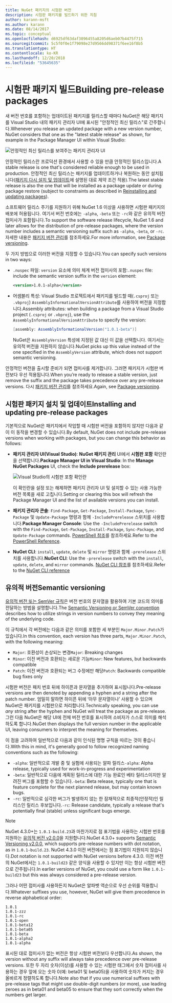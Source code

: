 ```yaml
---
title: NuGet 패키지의 시험판 버전
description: 시험판 패키지를 빌드하기 위한 지침
author: karann-msft
ms.author: karann
ms.date: 08/14/2017
ms.topic: conceptual
ms.openlocfilehash: d6925df63daf3096455a8205d6aeb07b4475f715
ms.sourcegitcommit: 5c5f0f0e1f79098e27d9566dd98371f6ee16f8b5
ms.translationtype: HT
ms.contentlocale: ko-KR
ms.lasthandoff: 12/20/2018
ms.locfileid: "53645635"
---
```

# <a name="building-pre-release-packages"></a><span data-ttu-id="685dc-103">시험판 패키지 빌드</span><span class="sxs-lookup"><span data-stu-id="685dc-103">Building pre-release packages</span></span>

<span data-ttu-id="685dc-104">새 버전 번호를 포함하는 업데이트된 패키지를 릴리스할 때마다 NuGet은 해당 패키지를 Visual Studio 내의 패키지 관리자 UI에 표시된 "안정적인 최신 릴리스"로 간주합니다.</span><span class="sxs-lookup"><span data-stu-id="685dc-104">Whenever you release an updated package with a new version number, NuGet considers that one as the "latest stable release" as shown, for example in the Package Manager UI within Visual Studio:</span></span>

![안정적인 최신 릴리스를 보여주는 패키지 관리자 UI](media/Prerelease_01-LatestStable.png)

<span data-ttu-id="685dc-106">안정적인 릴리스란 프로덕션 환경에서 사용할 수 있을 만큼 안정적인 릴리스입니다.</span><span class="sxs-lookup"><span data-stu-id="685dc-106">A stable release is one that's considered reliable enough to be used in production.</span></span> <span data-ttu-id="685dc-107">안정적인 최신 릴리스는 패키지를 업데이트하거나 복원하는 동안 설치됩니다([패키지 다시 설치 및 업데이트](../consume-packages/reinstalling-and-updating-packages.md)에 설명된 대로 제약 조건 적용).</span><span class="sxs-lookup"><span data-stu-id="685dc-107">The latest stable release is also the one that will be installed as a package update or during package restore (subject to constraints as described in [Reinstalling and updating packages](../consume-packages/reinstalling-and-updating-packages.md)).</span></span>

<span data-ttu-id="685dc-108">소프트웨어 릴리스 주기를 지원하기 위해 NuGet 1.6 이상을 사용하면 시험판 패키지의 배포에 허용됩니다. 여기서 버전 번호에는 `-alpha`, `-beta` 또는 `-rc`와 같은 유의적 버전 접미사가 포함됩니다.</span><span class="sxs-lookup"><span data-stu-id="685dc-108">To support the software release lifecycle, NuGet 1.6 and later allows for the distribution of pre-release packages, where the version number includes a semantic versioning suffix such as `-alpha`, `-beta`, or `-rc`.</span></span> <span data-ttu-id="685dc-109">자세한 내용은 [패키지 버전 관리](../reference/package-versioning.md#pre-release-versions)를 참조하세요.</span><span class="sxs-lookup"><span data-stu-id="685dc-109">For more information, see [Package versioning](../reference/package-versioning.md#pre-release-versions).</span></span>

<span data-ttu-id="685dc-110">두 가지 방법으로 이러한 버전을 지정할 수 있습니다.</span><span class="sxs-lookup"><span data-stu-id="685dc-110">You can specify such versions in two ways:</span></span>

- <span data-ttu-id="685dc-111">`.nuspec` 파일: `version` 요소에 의미 체계 버전 접미사의 포함:</span><span class="sxs-lookup"><span data-stu-id="685dc-111">`.nuspec` file: include the semantic version suffix in the `version` element:</span></span>

    ```xml
    <version>1.0.1-alpha</version>
    ```

- <span data-ttu-id="685dc-112">어셈블리 특성: Visual Studio 프로젝트에서 패키지를 빌드할 때(`.csproj` 또는 `.vbproj`) `AssemblyInformationalVersionAttribute`를 사용하여 버전을 지정합니다.</span><span class="sxs-lookup"><span data-stu-id="685dc-112">Assembly attributes: when building a package from a Visual Studio project (`.csproj` or `.vbproj`), use the `AssemblyInformationalVersionAttribute` to specify the version:</span></span>

    ```cs
    [assembly: AssemblyInformationalVersion("1.0.1-beta")]
    ```

    <span data-ttu-id="685dc-113">NuGet은 `AssemblyVersion` 특성에 지정된 값 대신 이 값을 선택합니다. 여기서는 유의적 버전을 지원하지 않습니다.</span><span class="sxs-lookup"><span data-stu-id="685dc-113">NuGet picks up this value instead of the one specified in the `AssemblyVersion` attribute, which does not support semantic versioning.</span></span>

<span data-ttu-id="685dc-114">안정적인 버전을 출시할 준비가 되면 접미사를 제거합니다. 그러면 패키지가 시험판 버전보다 우선 적용됩니다.</span><span class="sxs-lookup"><span data-stu-id="685dc-114">When you’re ready to release a stable version, just remove the suffix and the package takes precedence over any pre-release versions.</span></span> <span data-ttu-id="685dc-115">다시 [패키지 버전 관리](../reference/package-versioning.md#pre-release-versions)를 참조하세요.</span><span class="sxs-lookup"><span data-stu-id="685dc-115">Again, see [Package versioning](../reference/package-versioning.md#pre-release-versions).</span></span>

## <a name="installing-and-updating-pre-release-packages"></a><span data-ttu-id="685dc-116">시험판 패키지 설치 및 업데이트</span><span class="sxs-lookup"><span data-stu-id="685dc-116">Installing and updating pre-release packages</span></span>

<span data-ttu-id="685dc-117">기본적으로 NuGet은 패키지에서 작업할 때 시험판 버전을 포함하지 않지만 다음과 같이 이 동작을 변경할 수 있습니다.</span><span class="sxs-lookup"><span data-stu-id="685dc-117">By default, NuGet does not include pre-release versions when working with packages, but you can change this behavior as follows:</span></span>

- <span data-ttu-id="685dc-118">**패키지 관리자 UI(Visual Studio)**: **NuGet 패키지 관리** UI에서 **시험판 포함** 확인란을 선택합니다.</span><span class="sxs-lookup"><span data-stu-id="685dc-118">**Package Manager UI in Visual Studio**: In the **Manage NuGet Packages** UI, check the **Include prerelease** box:</span></span>

    ![Visual Studio의 시험판 포함 확인란](media/Prerelease_02-CheckPrerelease.png)

    <span data-ttu-id="685dc-120">이 확인란을 설정 또는 해제하면 패키지 관리자 UI 및 설치할 수 있는 사용 가능한 버전 목록을 새로 고칩니다.</span><span class="sxs-lookup"><span data-stu-id="685dc-120">Setting or clearing this box will refresh the Package Manager UI and the list of available versions you can install.</span></span>

- <span data-ttu-id="685dc-121">**패키지 관리자 콘솔**: `Find-Package`, `Get-Package`, `Install-Package`, `Sync-Package` 및 `Update-Package` 명령과 함께 `-IncludePrerelease` 스위치를 사용합니다.</span><span class="sxs-lookup"><span data-stu-id="685dc-121">**Package Manager Console**: Use the `-IncludePrerelease` switch with the `Find-Package`, `Get-Package`, `Install-Package`, `Sync-Package`, and `Update-Package` commands.</span></span> <span data-ttu-id="685dc-122">[PowerShell 참조](../tools/powershell-reference.md)를 참조하세요.</span><span class="sxs-lookup"><span data-stu-id="685dc-122">Refer to the [PowerShell Reference](../tools/powershell-reference.md).</span></span>

- <span data-ttu-id="685dc-123">**NuGet CLI**: `install`, `update`, `delete` 및 `mirror` 명령과 함께 `-prerelease` 스위치를 사용합니다.</span><span class="sxs-lookup"><span data-stu-id="685dc-123">**NuGet CLI**: Use the `-prerelease` switch with the `install`, `update`, `delete`, and `mirror` commands.</span></span> <span data-ttu-id="685dc-124">[NuGet CLI 참조](../tools/nuget-exe-cli-reference.md)를 참조하세요.</span><span class="sxs-lookup"><span data-stu-id="685dc-124">Refer to the [NuGet CLI reference](../tools/nuget-exe-cli-reference.md)</span></span>

## <a name="semantic-versioning"></a><span data-ttu-id="685dc-125">유의적 버전</span><span class="sxs-lookup"><span data-stu-id="685dc-125">Semantic versioning</span></span>

<span data-ttu-id="685dc-126">[유의적 버전 또는 SemVer 규칙](http://semver.org/spec/v1.0.0.html)은 버전 번호의 문자열을 활용하여 기본 코드의 의미를 전달하는 방법을 설명합니다.</span><span class="sxs-lookup"><span data-stu-id="685dc-126">The [Semantic Versioning or SemVer convention](http://semver.org/spec/v1.0.0.html) describes how to utilize strings in version numbers to convey they meaning of the underlying code.</span></span>

<span data-ttu-id="685dc-127">이 규칙에서 각 버전에는 다음과 같은 의미를 포함한 세 부분인 `Major.Minor.Patch`가 있습니다.</span><span class="sxs-lookup"><span data-stu-id="685dc-127">In this convention, each version has three parts, `Major.Minor.Patch`, with the following meaning:</span></span>

- <span data-ttu-id="685dc-128">`Major`: 호환성이 손상되는 변경</span><span class="sxs-lookup"><span data-stu-id="685dc-128">`Major`: Breaking changes</span></span>
- <span data-ttu-id="685dc-129">`Minor`: 이전 버전과 호환되는 새로운 기능</span><span class="sxs-lookup"><span data-stu-id="685dc-129">`Minor`: New features, but backwards compatible</span></span>
- <span data-ttu-id="685dc-130">`Patch`: 이전 버전과 호환되는 버그 수정에만 해당</span><span class="sxs-lookup"><span data-stu-id="685dc-130">`Patch`: Backwards compatible bug fixes only</span></span>

<span data-ttu-id="685dc-131">시험판 버전은 패치 번호 뒤에 하이픈과 문자열을 추가하여 표시됩니다.</span><span class="sxs-lookup"><span data-stu-id="685dc-131">Pre-release versions are then denoted by appending a hyphen and a string after the patch number.</span></span> <span data-ttu-id="685dc-132">엄밀히 말하면 하이픈 뒤에 ‘아무 문자열이나’ 사용할 수 있으며 NuGet은 패키지를 시험판으로 처리합니다.</span><span class="sxs-lookup"><span data-stu-id="685dc-132">Technically speaking, you can use *any* string after the hyphen and NuGet will treat the package as pre-release.</span></span> <span data-ttu-id="685dc-133">그런 다음 NuGet은 해당 UI에 전체 버전 번호를 표시하여 소비자가 스스로 의미를 해석하도록 합니다.</span><span class="sxs-lookup"><span data-stu-id="685dc-133">NuGet then displays the full version number in the applicable UI, leaving consumers to interpret the meaning for themselves.</span></span>

<span data-ttu-id="685dc-134">이 점을 고려하여 일반적으로 다음과 같이 인식된 명명 규칙을 따르는 것이 좋습니다.</span><span class="sxs-lookup"><span data-stu-id="685dc-134">With this in mind, it's generally good to follow recognized naming conventions such as the following:</span></span>

- <span data-ttu-id="685dc-135">`-alpha`: 일반적으로 개발 중 및 실험에 사용되는 알파 릴리스</span><span class="sxs-lookup"><span data-stu-id="685dc-135">`-alpha`: Alpha release, typically used for work-in-progress and experimentation</span></span>
- <span data-ttu-id="685dc-136">`-beta`: 일반적으로 다음에 계획된 릴리스에 대한 기능 완료인 베타 릴리스이지만 알려진 버그를 포함할 수 있습니다.</span><span class="sxs-lookup"><span data-stu-id="685dc-136">`-beta`: Beta release, typically one that is feature complete for the next planned release, but may contain known bugs.</span></span>
- <span data-ttu-id="685dc-137">`-rc`: 일반적으로 심각한 버그가 발생하지 않는 한 잠재적으로 최종적(안정적)인 릴리스인 릴리스 후보입니다.</span><span class="sxs-lookup"><span data-stu-id="685dc-137">`-rc`: Release candidate, typically a release that's potentially final (stable) unless significant bugs emerge.</span></span>

> [!Note]
> <span data-ttu-id="685dc-138">NuGet 4.3.0+는 `1.0.1-build.23`과 마찬가지로 점 표기법을 사용하는 시험판 번호를 지원하는 [유의적 버전 v2.0.0](http://semver.org/spec/v2.0.0.html)을 지원합니다.</span><span class="sxs-lookup"><span data-stu-id="685dc-138">NuGet 4.3.0+ supports [Semantic Versioning v2.0.0](http://semver.org/spec/v2.0.0.html), which supports pre-release numbers with dot notation, as in `1.0.1-build.23`.</span></span> <span data-ttu-id="685dc-139">NuGet 4.3.0 이전 버전에서는 점 표기법이 지원되지 않습니다.</span><span class="sxs-lookup"><span data-stu-id="685dc-139">Dot notation is not supported with NuGet versions before 4.3.0.</span></span> <span data-ttu-id="685dc-140">이전 버전의 NuGet에서는 `1.0.1-build23` 같은 양식을 사용할 수 있지만 이는 항상 시험판 버전으로 간주됩니다.</span><span class="sxs-lookup"><span data-stu-id="685dc-140">In earlier versions of NuGet, you could use a form like `1.0.1-build23` but this was always considered a pre-release version.</span></span>

<span data-ttu-id="685dc-141">그러나 어떤 접미사를 사용하든지 NuGet은 알파벳 역순으로 우선 순위를 적용합니다.</span><span class="sxs-lookup"><span data-stu-id="685dc-141">Whatever suffixes you use, however, NuGet will give them precedence in reverse alphabetical order:</span></span>

    1.0.1
    1.0.1-zzz
    1.0.1-rc
    1.0.1-open
    1.0.1-beta12
    1.0.1-beta05
    1.0.1-beta
    1.0.1-alpha2
    1.0.1-alpha

<span data-ttu-id="685dc-142">표시된 대로 접미사가 없는 버전은 항상 시험판 버전보다 우선합니다.</span><span class="sxs-lookup"><span data-stu-id="685dc-142">As shown, the version without any suffix will always take precedence over pre-release versions.</span></span> <span data-ttu-id="685dc-143">또한 두 자리 숫자(이상)를 사용할 수 있는 시험판 태그에서 숫자 접미사를 사용하는 경우 앞에 오는 숫자 0(예: beta01 및 beta05)을 사용하여 숫자가 커지는 경우 올바르게 정렬하도록 합니다.</span><span class="sxs-lookup"><span data-stu-id="685dc-143">Note also that if you use numerical suffixes with pre-release tags that might use double-digit numbers (or more), use leading zeroes as in beta01 and beta05 to ensure that they sort correctly when the numbers get larger.</span></span>
